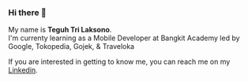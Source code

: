 ### Hi there 👋

<!--
**teguh3l/teguh3l** is a ✨ _special_ ✨ repository because its `README.md` (this file) appears on your GitHub profile.

Here are some ideas to get you started:

- 🔭 I’m currently working on ...
- 🌱 I’m currently learning ...
- 👯 I’m looking to collaborate on ...
- 🤔 I’m looking for help with ...
- 💬 Ask me about ...
- 📫 How to reach me: ...
- 😄 Pronouns: ...
- ⚡ Fun fact: ...
-->

My name is **Teguh Tri Laksono**.\
I'm currenty learning as a Mobile Developer at Bangkit Academy led by Google, Tokopedia, Gojek, & Traveloka

If you are interested in getting to know me, you can reach me on my [Linkedin](https://www.linkedin.com/in/teguh-tri-laksono//).
